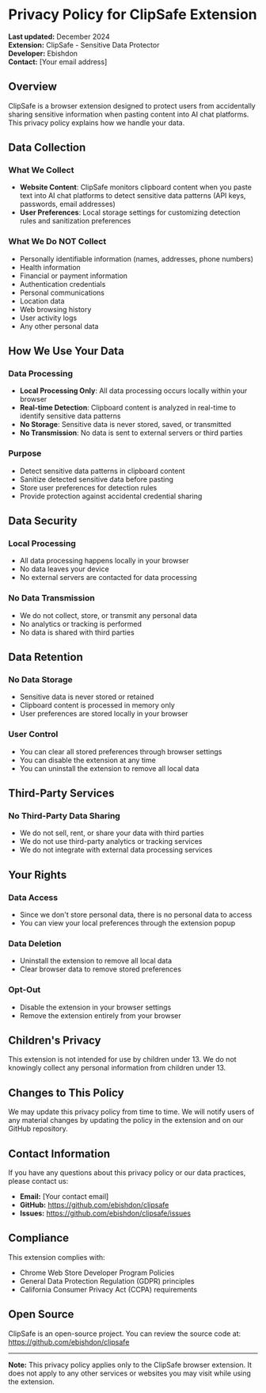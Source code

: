 # Privacy Policy for ClipSafe Extension

**Last updated:** December 2024  
**Extension:** ClipSafe - Sensitive Data Protector  
**Developer:** Ebishdon  
**Contact:** [Your email address]

## Overview

ClipSafe is a browser extension designed to protect users from accidentally sharing sensitive information when pasting content into AI chat platforms. This privacy policy explains how we handle your data.

## Data Collection

### What We Collect
- **Website Content**: ClipSafe monitors clipboard content when you paste text into AI chat platforms to detect sensitive data patterns (API keys, passwords, email addresses)
- **User Preferences**: Local storage settings for customizing detection rules and sanitization preferences

### What We Do NOT Collect
- Personally identifiable information (names, addresses, phone numbers)
- Health information
- Financial or payment information
- Authentication credentials
- Personal communications
- Location data
- Web browsing history
- User activity logs
- Any other personal data

## How We Use Your Data

### Data Processing
- **Local Processing Only**: All data processing occurs locally within your browser
- **Real-time Detection**: Clipboard content is analyzed in real-time to identify sensitive data patterns
- **No Storage**: Sensitive data is never stored, saved, or transmitted
- **No Transmission**: No data is sent to external servers or third parties

### Purpose
- Detect sensitive data patterns in clipboard content
- Sanitize detected sensitive data before pasting
- Store user preferences for detection rules
- Provide protection against accidental credential sharing

## Data Security

### Local Processing
- All data processing happens locally in your browser
- No data leaves your device
- No external servers are contacted for data processing

### No Data Transmission
- We do not collect, store, or transmit any personal data
- No analytics or tracking is performed
- No data is shared with third parties

## Data Retention

### No Data Storage
- Sensitive data is never stored or retained
- Clipboard content is processed in memory only
- User preferences are stored locally in your browser

### User Control
- You can clear all stored preferences through browser settings
- You can disable the extension at any time
- You can uninstall the extension to remove all local data

## Third-Party Services

### No Third-Party Data Sharing
- We do not sell, rent, or share your data with third parties
- We do not use third-party analytics or tracking services
- We do not integrate with external data processing services

## Your Rights

### Data Access
- Since we don't store personal data, there is no personal data to access
- You can view your local preferences through the extension popup

### Data Deletion
- Uninstall the extension to remove all local data
- Clear browser data to remove stored preferences

### Opt-Out
- Disable the extension in your browser settings
- Remove the extension entirely from your browser

## Children's Privacy

This extension is not intended for use by children under 13. We do not knowingly collect any personal information from children under 13.

## Changes to This Policy

We may update this privacy policy from time to time. We will notify users of any material changes by updating the policy in the extension and on our GitHub repository.

## Contact Information

If you have any questions about this privacy policy or our data practices, please contact us:

- **Email:** [Your contact email]
- **GitHub:** https://github.com/ebishdon/clipsafe
- **Issues:** https://github.com/ebishdon/clipsafe/issues

## Compliance

This extension complies with:
- Chrome Web Store Developer Program Policies
- General Data Protection Regulation (GDPR) principles
- California Consumer Privacy Act (CCPA) requirements

## Open Source

ClipSafe is an open-source project. You can review the source code at: https://github.com/ebishdon/clipsafe

---

**Note:** This privacy policy applies only to the ClipSafe browser extension. It does not apply to any other services or websites you may visit while using the extension. 